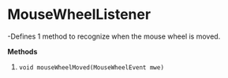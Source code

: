 #  MouseWheelListener  
-Defines 1 method to recognize when the mouse wheel is moved.

**Methods**  
1. ```void mouseWheelMoved(MouseWheelEvent mwe)```
